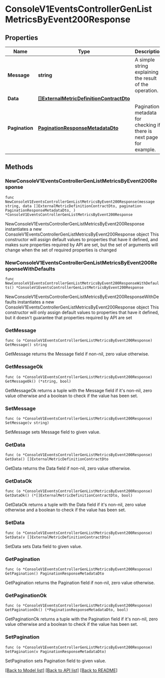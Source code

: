 # ConsoleV1EventsControllerGenListMetricsByEvent200Response

## Properties

Name | Type | Description | Notes
------------ | ------------- | ------------- | -------------
**Message** | **string** | A simple string explaining the result of the operation. | 
**Data** | [**[]ExternalMetricDefinitionContractDto**](ExternalMetricDefinitionContractDto.md) |  | 
**Pagination** | [**PaginationResponseMetadataDto**](PaginationResponseMetadataDto.md) | Pagination metadata for checking if there is next page for example. | 

## Methods

### NewConsoleV1EventsControllerGenListMetricsByEvent200Response

`func NewConsoleV1EventsControllerGenListMetricsByEvent200Response(message string, data []ExternalMetricDefinitionContractDto, pagination PaginationResponseMetadataDto, ) *ConsoleV1EventsControllerGenListMetricsByEvent200Response`

NewConsoleV1EventsControllerGenListMetricsByEvent200Response instantiates a new ConsoleV1EventsControllerGenListMetricsByEvent200Response object
This constructor will assign default values to properties that have it defined,
and makes sure properties required by API are set, but the set of arguments
will change when the set of required properties is changed

### NewConsoleV1EventsControllerGenListMetricsByEvent200ResponseWithDefaults

`func NewConsoleV1EventsControllerGenListMetricsByEvent200ResponseWithDefaults() *ConsoleV1EventsControllerGenListMetricsByEvent200Response`

NewConsoleV1EventsControllerGenListMetricsByEvent200ResponseWithDefaults instantiates a new ConsoleV1EventsControllerGenListMetricsByEvent200Response object
This constructor will only assign default values to properties that have it defined,
but it doesn't guarantee that properties required by API are set

### GetMessage

`func (o *ConsoleV1EventsControllerGenListMetricsByEvent200Response) GetMessage() string`

GetMessage returns the Message field if non-nil, zero value otherwise.

### GetMessageOk

`func (o *ConsoleV1EventsControllerGenListMetricsByEvent200Response) GetMessageOk() (*string, bool)`

GetMessageOk returns a tuple with the Message field if it's non-nil, zero value otherwise
and a boolean to check if the value has been set.

### SetMessage

`func (o *ConsoleV1EventsControllerGenListMetricsByEvent200Response) SetMessage(v string)`

SetMessage sets Message field to given value.


### GetData

`func (o *ConsoleV1EventsControllerGenListMetricsByEvent200Response) GetData() []ExternalMetricDefinitionContractDto`

GetData returns the Data field if non-nil, zero value otherwise.

### GetDataOk

`func (o *ConsoleV1EventsControllerGenListMetricsByEvent200Response) GetDataOk() (*[]ExternalMetricDefinitionContractDto, bool)`

GetDataOk returns a tuple with the Data field if it's non-nil, zero value otherwise
and a boolean to check if the value has been set.

### SetData

`func (o *ConsoleV1EventsControllerGenListMetricsByEvent200Response) SetData(v []ExternalMetricDefinitionContractDto)`

SetData sets Data field to given value.


### GetPagination

`func (o *ConsoleV1EventsControllerGenListMetricsByEvent200Response) GetPagination() PaginationResponseMetadataDto`

GetPagination returns the Pagination field if non-nil, zero value otherwise.

### GetPaginationOk

`func (o *ConsoleV1EventsControllerGenListMetricsByEvent200Response) GetPaginationOk() (*PaginationResponseMetadataDto, bool)`

GetPaginationOk returns a tuple with the Pagination field if it's non-nil, zero value otherwise
and a boolean to check if the value has been set.

### SetPagination

`func (o *ConsoleV1EventsControllerGenListMetricsByEvent200Response) SetPagination(v PaginationResponseMetadataDto)`

SetPagination sets Pagination field to given value.



[[Back to Model list]](../README.md#documentation-for-models) [[Back to API list]](../README.md#documentation-for-api-endpoints) [[Back to README]](../README.md)


